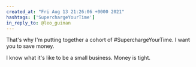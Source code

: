 ```yaml
---
created_at: "Fri Aug 13 21:26:06 +0000 2021"
hashtags: ['SuperchargeYourTime']
in_reply_to: @leo_guinan
---
```


That's why I'm putting together a cohort of #SuperchargeYourTime. I want you to save money. 

I know what it's like to be a small business. Money is tight.